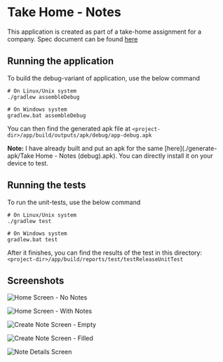 # Take Home - Notes

This application is created as part of a take-home assignment for a company. Spec document can be found [here](https://github.com/VarunBarad/TakeHome-Notes/raw/master/Take%20Home%20Exercise%20-%20Note%20taking%20app.pdf)

## Running the application

To build the debug-variant of application, use the below command

```shell
# On Linux/Unix system
./gradlew assembleDebug

# On Windows system
gradlew.bat assembleDebug
```

You can then find the generated apk file at `<project-dir>/app/build/outputs/apk/debug/app-debug.apk`

**Note:** I have already built and put an apk for the same [here](./generate-apk/Take Home - Notes (debug).apk). You can directly install it on your device to test.

## Running the tests

To run the unit-tests, use the below command

```shell
# On Linux/Unix system
./gradlew test

# On Windows system
gradlew.bat test
```

After it finishes, you can find the results of the test in this directory: `<project-dir>/app/build/reports/test/testReleaseUnitTest`

## Screenshots

![Home Screen - No Notes](https://github.com/VarunBarad/TakeHome-Notes/raw/master/screenshots/01%20Home%20Screen%20-%20No%20Notes.png)

![Home Screen - With Notes](https://github.com/VarunBarad/TakeHome-Notes/raw/master/screenshots/02%20Home%20Screen%20-%20With%20Notes.png)

![Create Note Screen - Empty](https://github.com/VarunBarad/TakeHome-Notes/raw/master/screenshots/03%20Create%20Note%20Screen%20-%20Empty.png)

![Create Note Screen - Filled](https://github.com/VarunBarad/TakeHome-Notes/raw/master/screenshots/04%20Create%20Note%20Screen%20-%20Filled.png)

![Note Details Screen](https://github.com/VarunBarad/TakeHome-Notes/raw/master/screenshots/05%20Note%20Details%20Screen.png)
